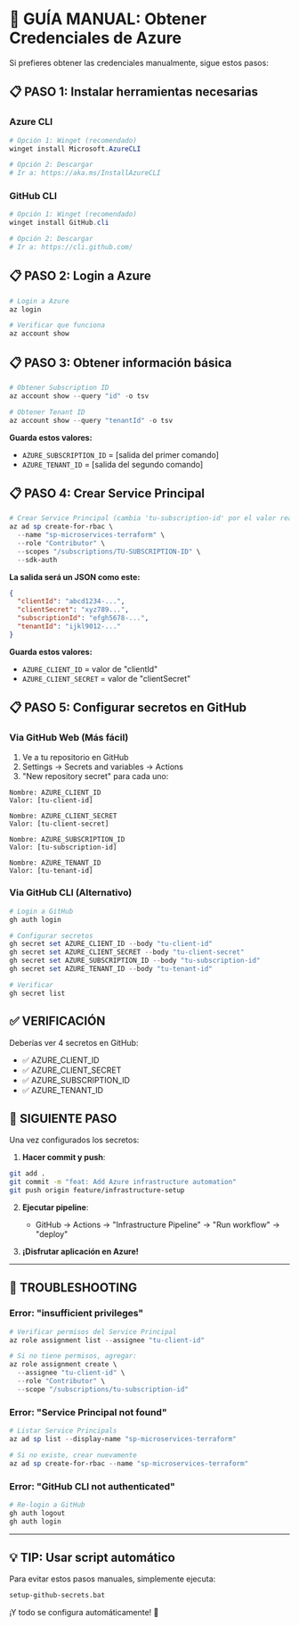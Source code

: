 # 🔧 GUÍA MANUAL: Obtener Credenciales de Azure

Si prefieres obtener las credenciales manualmente, sigue estos pasos:

## 📋 PASO 1: Instalar herramientas necesarias

### Azure CLI
```powershell
# Opción 1: Winget (recomendado)
winget install Microsoft.AzureCLI

# Opción 2: Descargar
# Ir a: https://aka.ms/InstallAzureCLI
```

### GitHub CLI
```powershell
# Opción 1: Winget (recomendado)  
winget install GitHub.cli

# Opción 2: Descargar
# Ir a: https://cli.github.com/
```

## 📋 PASO 2: Login a Azure

```powershell
# Login a Azure
az login

# Verificar que funciona
az account show
```

## 📋 PASO 3: Obtener información básica

```powershell
# Obtener Subscription ID
az account show --query "id" -o tsv

# Obtener Tenant ID  
az account show --query "tenantId" -o tsv
```

**Guarda estos valores:**
- `AZURE_SUBSCRIPTION_ID` = [salida del primer comando]
- `AZURE_TENANT_ID` = [salida del segundo comando]

## 📋 PASO 4: Crear Service Principal

```powershell
# Crear Service Principal (cambia 'tu-subscription-id' por el valor real)
az ad sp create-for-rbac \
  --name "sp-microservices-terraform" \
  --role "Contributor" \
  --scopes "/subscriptions/TU-SUBSCRIPTION-ID" \
  --sdk-auth
```

**La salida será un JSON como este:**
```json
{
  "clientId": "abcd1234-...",
  "clientSecret": "xyz789...", 
  "subscriptionId": "efgh5678-...",
  "tenantId": "ijkl9012-..."
}
```

**Guarda estos valores:**
- `AZURE_CLIENT_ID` = valor de "clientId"
- `AZURE_CLIENT_SECRET` = valor de "clientSecret"

## 📋 PASO 5: Configurar secretos en GitHub

### Via GitHub Web (Más fácil)
1. Ve a tu repositorio en GitHub
2. Settings → Secrets and variables → Actions
3. "New repository secret" para cada uno:

```
Nombre: AZURE_CLIENT_ID
Valor: [tu-client-id]

Nombre: AZURE_CLIENT_SECRET  
Valor: [tu-client-secret]

Nombre: AZURE_SUBSCRIPTION_ID
Valor: [tu-subscription-id]

Nombre: AZURE_TENANT_ID
Valor: [tu-tenant-id]
```

### Via GitHub CLI (Alternativo)
```powershell
# Login a GitHub
gh auth login

# Configurar secretos
gh secret set AZURE_CLIENT_ID --body "tu-client-id"
gh secret set AZURE_CLIENT_SECRET --body "tu-client-secret"  
gh secret set AZURE_SUBSCRIPTION_ID --body "tu-subscription-id"
gh secret set AZURE_TENANT_ID --body "tu-tenant-id"

# Verificar
gh secret list
```

## ✅ VERIFICACIÓN

Deberías ver 4 secretos en GitHub:
- ✅ AZURE_CLIENT_ID
- ✅ AZURE_CLIENT_SECRET  
- ✅ AZURE_SUBSCRIPTION_ID
- ✅ AZURE_TENANT_ID

## 🚀 SIGUIENTE PASO

Una vez configurados los secretos:

1. **Hacer commit y push**:
```bash
git add .
git commit -m "feat: Add Azure infrastructure automation"
git push origin feature/infrastructure-setup
```

2. **Ejecutar pipeline**:
   - GitHub → Actions → "Infrastructure Pipeline" → "Run workflow" → "deploy"

3. **¡Disfrutar aplicación en Azure!**

---

## 🚨 TROUBLESHOOTING

### Error: "insufficient privileges"
```powershell
# Verificar permisos del Service Principal
az role assignment list --assignee "tu-client-id"

# Si no tiene permisos, agregar:
az role assignment create \
  --assignee "tu-client-id" \
  --role "Contributor" \
  --scope "/subscriptions/tu-subscription-id"
```

### Error: "Service Principal not found"
```powershell
# Listar Service Principals
az ad sp list --display-name "sp-microservices-terraform"

# Si no existe, crear nuevamente
az ad sp create-for-rbac --name "sp-microservices-terraform"
```

### Error: "GitHub CLI not authenticated"
```powershell
# Re-login a GitHub
gh auth logout
gh auth login
```

---

## 💡 TIP: Usar script automático

Para evitar estos pasos manuales, simplemente ejecuta:
```cmd
setup-github-secrets.bat
```

¡Y todo se configura automáticamente! 🚀